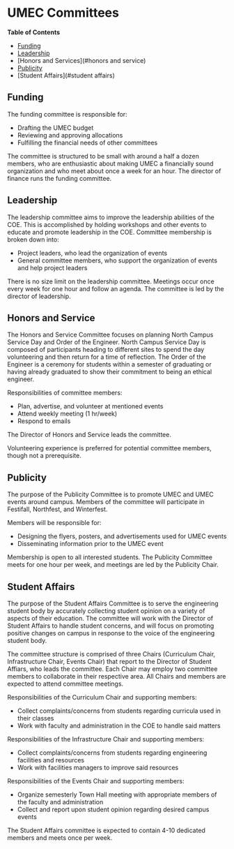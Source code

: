 # UMEC Committees

**Table of Contents**

- [Funding](#funding)
- [Leadership](#leadership)
- [Honors and Services](#honors and service)
- [Publicity](#publicity)
- [Student Affairs](#student affairs)

<!-- END doctoc generated TOC please keep comment here to allow auto update -->

## Funding

The funding committee is responsible for:

- Drafting the UMEC budget
- Reviewing and approving allocations
- Fulfilling the financial needs of other committees

The committee is structured to be small with around a half a dozen members,
who are enthusiastic about making UMEC a financially sound organization and
who meet about once a week for an hour. The director of finance runs the
funding committee.

## Leadership

The leadership committee aims to improve the leadership abilities of the COE.  This is accomplished by holding workshops and other events to educate and promote leadership in the COE.  Committee membership is broken down into:

- Project leaders, who lead the organization of events
- General committee members, who support the organization of events and help project leaders

There is no size limit on the leadership committee.  Meetings occur once every week for one hour and follow an agenda.  The committee is led by the director of leadership.

## Honors and Service

The Honors and Service Committee focuses on planning North Campus Service Day and Order of the Engineer. North Campus Service Day is composed of participants heading to different sites to spend the day volunteering and then return for a time of reflection. The Order of the Engineer is a ceremony for students within a semester of graduating or having already graduated to show their commitment to being an ethical engineer. 

Responsibilities of committee members:

- Plan, advertise, and volunteer at mentioned events
- Attend weekly meeting (1 hr/week)
- Respond to emails

The Director of Honors and Service leads the committee. 

Volunteering experience is preferred for potential committee members, though not a prerequisite.

## Publicity

The purpose of the Publicity Committee is to promote UMEC and UMEC events
around campus.  Members of the committee will participate in Festifall,
Northfest, and Winterfest.

Members will be responsible for:

- Designing the flyers, posters, and advertisements used for UMEC events
- Disseminating information prior to the UMEC event

Membership is open to all interested students. The Publicity Committee meets
for one hour per week, and meetings are led by the Publicity Chair.

## Student Affairs

The purpose of the Student Affairs Committee is to serve the engineering student body by accurately collecting student opinion on a variety of aspects of their education.  The committee will work with the Director of Student Affairs to handle student concerns, and will focus on promoting positive changes on campus in response to the voice of the engineering student body.

The committee structure is comprised of three Chairs (Curriculum Chair, Infrastructure Chair, Events Chair) that report to the Director of Student Affiars, who leads the committee.  Each Chair may employ two committee members to collaborate in their respective area.  All Chairs and members are expected to attend committee meetings.

Responsibilities of the Curriculum Chair and supporting members:

- Collect complaints/concerns from students regarding curricula used in their classes
- Work with faculty and administration in the COE to handle said matters

Responsibilities of the Infrastructure Chair and supporting members:

- Collect complaints/concerns from students regarding engineering facilities and resources
- Work with facilities managers to improve said resources

Responsibilities of the Events Chair and supporting members:

- Organize semesterly Town Hall meeting with appropriate members of the faculty and administration
- Collect and report upon student opinion regarding desired campus events

The Student Affairs committee is expected to contain 4-10 dedicated members and meets once per week.
